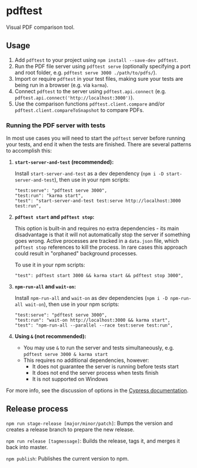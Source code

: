 # pdftest

Visual PDF comparison tool.

## Usage

1. Add `pdftest` to your project using `npm install --save-dev pdftest`.
2. Run the PDF file server using `pdftest serve` (optionally specifying a port and root folder, e.g. `pdftest serve 3000 ./path/to/pdfs/`).
3. Import or require `pdftest` in your test files, making sure your tests are being run in a browser (e.g. via `karma`).
4. Connect `pdftest` to the server using `pdftest.api.connect` (e.g. `pdftest.api.connect('http://localhost:3000')`).
5. Use the comparison functions `pdftest.client.compare` and/or `pdftest.client.compareToSnapshot` to compare PDFs.

### Running the PDF server with tests

In most use cases you will need to start the `pdftest` server before running your tests, and end it when the tests are finished. There are several patterns to accomplish this:

1. **`start-server-and-test` (recommended):**

    Install `start-server-and-test` as a dev dependency (`npm i -D start-server-and-test`), then use in your npm scripts:

    ```
    "test:serve": "pdftest serve 3000",
    "test:run": "karma start",
    "test": "start-server-and-test test:serve http://localhost:3000 test:run",
    ```

2. **`pdftest start` and `pdftest stop`:**

    This option is built-in and requires no extra dependencies - its main disadvantage is that it will not automatically stop the server if something goes wrong. Active processes are tracked in a `data.json` file, which `pdftest stop` references to kill the process. In rare cases this approach could result in "orphaned" background processes.
    
    To use it in your npm scripts:

    ```
    "test": pdftest start 3000 && karma start && pdftest stop 3000",
    ```

3. **`npm-run-all` and `wait-on`:**

    Install `npm-run-all` and `wait-on` as dev dependencies (`npm i -D npm-run-all wait-on`), then use in your npm scripts:

    ```
    "test:serve": "pdftest serve 3000",
    "test:run": "wait-on http://localhost:3000 && karma start",
    "test": "npm-run-all --parallel --race test:serve test:run",
    ```

4. **Using `&` (not recommended):**

    - You may use `&` to run the server and tests simultaneously, e.g. `pdftest serve 3000 & karma start`
    - This requires no additional dependencies, however:
      - It does not guarantee the server is running before tests start
      - It does not end the server process when tests finish
      - It is not supported on Windows

For more info, see the discussion of options in the [Cypress documentation](https://docs.cypress.io/guides/guides/continuous-integration.html#Boot-your-server).

## Release process

`npm run stage-release [major/minor/patch]`: Bumps the version and creates a release branch to prepare the new release.

`npm run release [tagmessage]`: Builds the release, tags it, and merges it back into master.

`npm publish`: Publishes the current version to npm.
